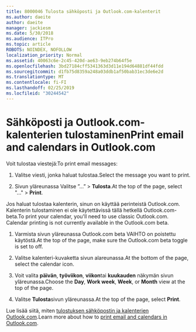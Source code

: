 ```yaml
---
title: 8000046 Tulosta sähköposti ja Outlook.com-kalenterit
ms.author: daeite
author: daeite
manager: jackiesm
ms.date: 5/30/2018
ms.audience: ITPro
ms.topic: article
ROBOTS: NOINDEX, NOFOLLOW
localization_priority: Normal
ms.assetid: 40063c6e-2c45-420d-ae63-9eb274b64f5e
ms.openlocfilehash: 3bd27184cff5341363d3d11e194d64881df44fdd
ms.sourcegitcommit: d1fb75d8359a248a03ddb1af50bab31ec3de6e2d
ms.translationtype: MT
ms.contentlocale: fi-FI
ms.lasthandoff: 02/25/2019
ms.locfileid: "30244542"
---
```

# <a name="print-email-and-calendars-in-outlookcom"></a><span data-ttu-id="c5038-102">Sähköposti ja Outlook.com-kalenterien tulostaminen</span><span class="sxs-lookup"><span data-stu-id="c5038-102">Print email and calendars in Outlook.com</span></span>

<span data-ttu-id="c5038-103">Voit tulostaa viestejä:</span><span class="sxs-lookup"><span data-stu-id="c5038-103">To print email messages:</span></span>
  
1. <span data-ttu-id="c5038-104">Valitse viesti, jonka haluat tulostaa.</span><span class="sxs-lookup"><span data-stu-id="c5038-104">Select the message you want to print.</span></span>
    
2. <span data-ttu-id="c5038-105">Sivun yläreunassa Valitse ”...” \> **Tulosta**.</span><span class="sxs-lookup"><span data-stu-id="c5038-105">At the top of the page, select "..." \> **Print**.</span></span> 
    
<span data-ttu-id="c5038-p101">Jos haluat tulostaa kalenterin, sinun on käyttää perinteistä Outlook.com. Kalenterin tulostaminen ei ole käytettävissä tällä hetkellä Outlook.com-beta.</span><span class="sxs-lookup"><span data-stu-id="c5038-p101">To print your calendar, you'll need to use classic Outlook.com. Calendar printing is not currently available in the Outlook.com beta.</span></span>
  
1. <span data-ttu-id="c5038-108">Varmista sivun yläreunassa Outlook.com beta VAIHTO on poistettu käytöstä.</span><span class="sxs-lookup"><span data-stu-id="c5038-108">At the top of the page, make sure the Outlook.com beta toggle is set to off.</span></span>
    
2. <span data-ttu-id="c5038-109">Valitse kalenteri-kuvaketta sivun alareunassa.</span><span class="sxs-lookup"><span data-stu-id="c5038-109">At the bottom of the page, select the calendar icon.</span></span>
    
3. <span data-ttu-id="c5038-110">Voit valita **päivän**, **työviikon**, **viikon**tai **kuukauden** näkymän sivun yläreunassa.</span><span class="sxs-lookup"><span data-stu-id="c5038-110">Choose the **Day**, **Work week**, **Week**, or **Month** view at the top of the page.</span></span> 
    
4. <span data-ttu-id="c5038-111">Valitse **Tulosta**sivun yläreunassa.</span><span class="sxs-lookup"><span data-stu-id="c5038-111">At the top of the page, select **Print**.</span></span> 
    
<span data-ttu-id="c5038-112">Lue lisää siitä, miten [tulostuksen sähköpostin ja kalenterien Outlook.com](https://go.microsoft.com/fwlink/p/?linkid=2001208&amp;clcid=0x409).</span><span class="sxs-lookup"><span data-stu-id="c5038-112">Learn more about how to [print email and calendars in Outlook.com](https://go.microsoft.com/fwlink/p/?linkid=2001208&amp;clcid=0x409).</span></span>
  

